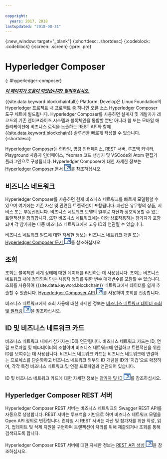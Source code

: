 ```yaml
---

copyright:
  years: 2017, 2018
lastupdated: "2018-08-31"
---
```


{:new_window: target="_blank"}
{:shortdesc: .shortdesc}
{:codeblock: .codeblock}
{:screen: .screen}
{:pre: .pre}


# Hyperledger Composer
{: #hyperledger-composer}


***[이 페이지가 도움이 되었습니까? 알려주십시오.](https://www.surveygizmo.com/s3/4501493/IBM-Blockchain-Documentation)***


{{site.data.keyword.blockchainfull}} Platform: Develop은 Linux Foundation의 Hyperledger 프로젝트 내 프로젝트 중 하나인 오픈 소스 Hyperledger Composer 도구 세트에 빌드됩니다. Hyperledger Composer를 사용하면 설계자 및 개발자가 레코드의 기존 엔터프라이즈 시스템과 블록체인을 통합할 뿐만 아니라 웹 또는 모바일 애플리케이션에 비즈니스 로직을 노출하는 REST API와 함께 {{site.data.keyword.blockchain}} 솔루션을 빠르게 작성할 수 있습니다.
{:shortdesc}

Hyperledger Composer는 런타임, 명령 인터페이스, REST 서버, 루프백 커넥터, Playground 사용자 인터페이스, Yeoman 코드 생성기 및 VSCode와 Atom 편집기 플러그인으로 구성됩니다. Hyperledger Composer에 대한 자세한 정보는 [Hyperledger Composer 문서 ![외부 링크 아이콘](../images/external_link.svg "외부 링크 아이콘")](https://hyperledger.github.io/composer/latest/introduction/introduction.html)를 참조하십시오.


## 비즈니스 네트워크

Hyperledger Composer를 사용하면 현재 비즈니스 네트워크를 빠르게 모델링할 수 있으며 여기에는 기존 자산 및 관련된 트랜잭션이 포함됩니다. 자산은 유무형의 상품, 서비스 또는 부동산입니다. 비즈니스 네트워크 모델의 일부로 자산과 상호작용할 수 있는 트랜잭션을 정의합니다. 또한 비즈니스 네트워크에는 이와 상호작용하는 참가자가 포함되며 각 참가자는 다중 비즈니스 네트워크에서 고유 ID와 연관될 수 있습니다.

비즈니스 네트워크 빌드에 대한 자세한 정보는 [비즈니스 네트워크 개발](../develop.html) 또는 [Hyperledger Composer 문서 ![외부 링크 아이콘](../images/external_link.svg "외부 링크 아이콘")](https://hyperledger.github.io/composer/latest/introduction/introduction.html)를 참조하십시오.

## 조회

조회는 블록체인 세계 상태에 대한 데이터를 리턴하는 데 사용됩니다. 조회는 비즈니스 네트워크 내에 정의되며 단순 사용자 정의를 위한 변수 매개변수를 포함할 수 있습니다. 조회를 사용하여 {{site.data.keyword.blockchain}} 네트워크에서 데이터를 쉽게 추출할 수 있습니다. [Hyperledger Composer API ![외부 링크 아이콘](../images/external_link.svg "외부 링크 아이콘")](https://hyperledger.github.io/composer/latest/api/api-doc-index)를 사용하여 조회를 전송합니다.

비즈니스 네트워크에서 조회 사용에 대한 자세한 정보는 [비즈니스 네트워크 데이터 조회 및 필터링 ![외부 링크 아이콘](../images/external_link.svg "외부 링크 아이콘")](https://hyperledger.github.io/composer/latest/tutorials/queries)을 참조하십시오.

## ID 및 비즈니스 네트워크 카드

비즈니스 네트워크 내에서 참가자는 ID와 연관됩니다. 비즈니스 네트워크 카드는 ID, 연결 프로파일 및 메타데이터의 조합이며 비즈니스 네트워크에 연결하고 트랜잭션을 위한 ID를 보여주는 데 사용됩니다. 비즈니스 네트워크 카드는 비즈니스 네트워크에 연결하는 프로세스를 단순화하고 비즈니스 네트워크 외부의 ID 개념을 ID의 '지갑'으로 확장하며, 각각 특정 비즈니스 네트워크 및 연결 프로파일과 연관되어 있습니다.

ID 및 비즈니스 네트워크 카드에 대한 자세한 정보는 [참가자 및 ID ![외부 링크 아이콘](../images/external_link.svg "외부 링크 아이콘")](https://hyperledger.github.io/composer/latest/managing/participantsandidentities)를 참조하십시오.

## Hyperledger Composer REST 서버

Hyperledger Composer REST 서버는 비즈니스 네트워크의 Swagger REST API를 자동으로 생성합니다. REST 서버는 루프백을 기반으로 하며 비즈니스 네트워크 모델을 Open API 정의로 변환합니다. 런타임 시 REST 서버는 자산 및 참가자를 위한 작성, 읽기, 업데이트 및 삭제 지원을 구현하며 트랜잭션이 처리를 위해 제출되거나 조회를 통해 검색되도록 합니다.

Hyperledger Composer REST 서버에 대한 자세한 정보는 [REST API 생성 ![외부 링크 아이콘](../images/external_link.svg "외부 링크 아이콘")](https://hyperledger.github.io/composer/latest/integrating/getting-started-rest-api)을 참조하십시오.
